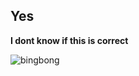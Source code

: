 ## Yes

**I dont know if this is correct**

![bingbong](/assests/images/https://user-images.githubusercontent.com/89953341/149852024-6189c541-f98b-47c6-9aa9-91df6fa5f360.jpg)
